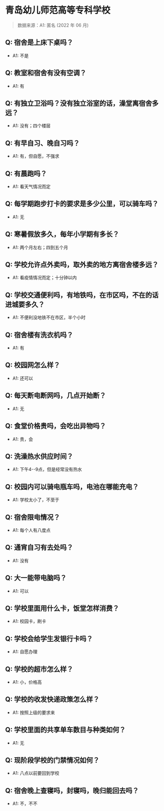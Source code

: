 # 青岛幼儿师范高等专科学校

> 数据来源：A1: 匿名 (2022 年 06 月)

## Q: 宿舍是上床下桌吗？

- A1: 不是

## Q: 教室和宿舍有没有空调？

- A1: 有

## Q: 有独立卫浴吗？没有独立浴室的话，澡堂离宿舍多远？

- A1: 没有；四个楼层

## Q: 有早自习、晚自习吗？

- A1: 有，但自愿，不强求

## Q: 有晨跑吗？

- A1: 看天气情况而定

## Q: 每学期跑步打卡的要求是多少公里，可以骑车吗？

- A1: 无

## Q: 寒暑假放多久，每年小学期有多长？

- A1: 两个月左右；四到五个月

## Q: 学校允许点外卖吗，取外卖的地方离宿舍楼多远？

- A1: 看疫情情况而定；十分钟以内

## Q: 学校交通便利吗，有地铁吗，在市区吗，不在的话进城要多久？

- A1: 不便利没地铁不在市区，半个小时

## Q: 宿舍楼有洗衣机吗？

- A1: 有

## Q: 校园网怎么样？

- A1: 还可以

## Q: 每天断电断网吗，几点开始断？

- A1: 无

## Q: 食堂价格贵吗，会吃出异物吗？

- A1: 贵，会

## Q: 洗澡热水供应时间？

- A1: 下午4--9点，但是经常没有热水

## Q: 校园内可以骑电瓶车吗，电池在哪能充电？

- A1: 学校太小了，不至于

## Q: 宿舍限电情况？

- A1: 每个人有八度点

## Q: 通宵自习有去处吗？

- A1: 没有

## Q: 大一能带电脑吗？

- A1: 可以

## Q: 学校里面用什么卡，饭堂怎样消费？

- A1: 校园卡，刷卡

## Q: 学校会给学生发银行卡吗？

- A1: 自愿办理

## Q: 学校的超市怎么样？

- A1: 小，价格高

## Q: 学校的收发快递政策怎么样？

- A1: 按照上级的要求来

## Q: 学校里面的共享单车数目与种类如何？

- A1: 无

## Q: 现阶段学校的门禁情况如何？

- A1: 八点以前要回到学校

## Q: 宿舍晚上查寝吗，封寝吗，晚归能回去吗？

- A1: 不，不不

